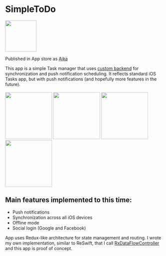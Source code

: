 # SimpleToDo

<img src="https://s3.amazonaws.com/task-manager-graphics/app-icon%40iTunesConnect.png" width="100">

Published in App store as [Aika](https://itunes.apple.com/us/app/aika-simple-task-manager/id1240252157)

This app is a simple Task manager that uses [custom backend](https://github.com/reloni/SimpleToDoService) for synchronization and push notification scheduling. It reflects standard iOS Tasks app, but with push notifications (and hopefully more features in the future).
</br>
</br>
<img src="https://s3.amazonaws.com/task-manager-graphics/iPhone+6s+Screens/screenshot_1.png" width="150">
<img src="https://s3.amazonaws.com/task-manager-graphics/iPhone+6s+Screens/screenshot_2.png" width="150">
<img src="https://s3.amazonaws.com/task-manager-graphics/iPhone+6s+Screens/screenshot_3.png" width="150">
<img src="https://s3.amazonaws.com/task-manager-graphics/iPhone+6s+Screens/screenshot_4.png" width="150">

## Main features implemented to this time:
- Push notifications
- Synchronization across all iOS devices
- Offline mode
- Social login (Google and Facebook)

App uses Redux-like architecture for state management and routing. I wrote my own implementation, similar to ReSwift, that I call [RxDataFlowController](https://github.com/reloni/RxDataFlow) and this app is proof of concept.

